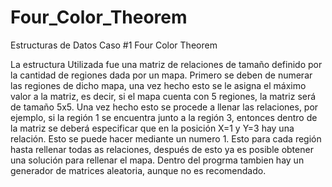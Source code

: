 # Four_Color_Theorem
 Estructuras de Datos Caso #1 Four Color Theorem

 La estructura Utilizada fue una matriz de relaciones de tamaño definido por la cantidad de regiones dada por un mapa.
 Primero se deben de numerar las regiones de dicho mapa, una vez hecho esto se le asigna el máximo valor a la matriz,
 es decir, si el mapa cuenta con 5 regiones, la matriz será de tamaño 5x5. Una vez hecho esto se procede a llenar las
 relaciones, por ejemplo, si la región 1 se encuentra junto a la región 3, entonces dentro de la matriz se deberá
 especificar que en la posición X=1 y Y=3 hay una relación. Esto se puede hacer mediante un numero 1. Esto para cada
 región hasta rellenar todas as relaciones, después de esto ya es posible obtener una solución para rellenar el mapa.
 Dentro del progrma tambien hay un generador de matrices aleatoria, aunque no es recomendado.